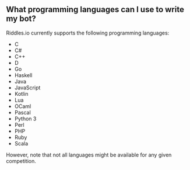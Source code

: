 ## What programming languages can I use to write my bot?

Riddles.io currently supports the following programming languages:

- C
- C#
- C++
- D
- Go
- Haskell
- Java
- JavaScript
- Kotlin
- Lua
- OCaml
- Pascal
- Python 3
- Perl
- PHP
- Ruby
- Scala

However, note that not all languages might be available for any given
competition.
